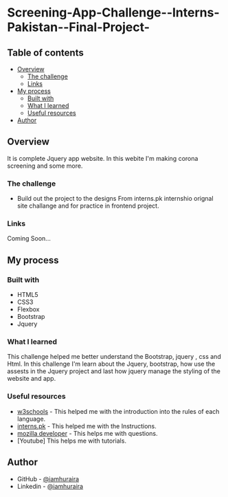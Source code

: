 # Screening-App-Challenge--Interns-Pakistan--Final-Project-


## Table of contents

- [Overview](#overview)
  - [The challenge](#the-challenge)
  - [Links](#links)
- [My process](#my-process)
  - [Built with](#built-with)
  - [What I learned](#what-i-learned)
  - [Useful resources](#useful-resources)
- [Author](#author)

## Overview

It is complete Jquery app  website. In this webite I'm making corona screening and some more. 

### The challenge

- Build out the project to the designs From interns.pk internshio orignal site challange  and for practice in frontend  project.

### Links

Coming Soon...
<!-- - Solution URL: [Solution Link](https://github.com/iamhuraira/Cofena_Website)
- Live Site URL: [Live Site ](https://iamhuraira.github.io/Cofena_Website/) -->

## My process



### Built with

- HTML5
- CSS3
- Flexbox
- Bootstrap
- Jquery



### What I learned

This challenge helped me better understand the Bootstrap, jquery , css and Html. In this challenge I'm learn about the Jquery, bootstrap, how use the assests in the Jquery project  and last how jquery manage the styling of the website and app. 

### Useful resources

- [w3schools](https://www.w3schools.com/) - This helped me with the introduction into the rules of each language.
- [interns.pk](https://www.interns.pk.com/) - This helped me with the Instructions.
- [mozilla developer](https://developer.mozilla.org/) - This helps me with questions.
- [Youtube] This helps me with tutorials.

## Author

<!-- - Frontend Mentor - [@Huraira429](https://www.frontendmentor.io/profile/Huraira429) -->
- GitHub - [@iamhuraira](https://github.com/iamhuraira)
- Linkedin - [@iamhuraira](https://www.linkedin.com/in/iamhuraira)
<!-- - Twitter - [@i_am_huraira_](https://twitter.com/i_am_huraira_) -->
